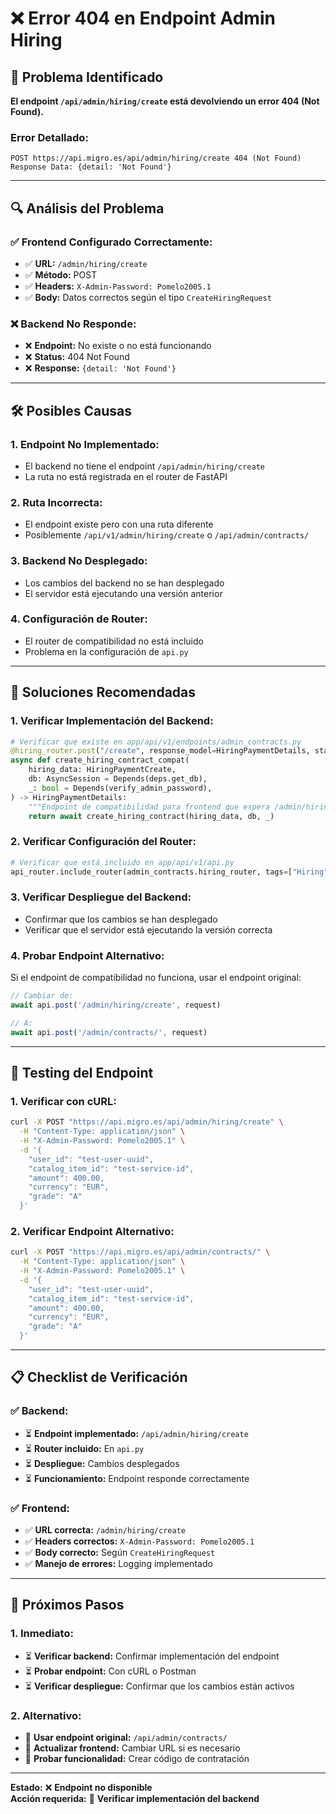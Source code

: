 # ❌ Error 404 en Endpoint Admin Hiring

## 🔧 **Problema Identificado**

**El endpoint `/api/admin/hiring/create` está devolviendo un error 404 (Not Found).**

### **Error Detallado:**
```
POST https://api.migro.es/api/admin/hiring/create 404 (Not Found)
Response Data: {detail: 'Not Found'}
```

---

## 🔍 **Análisis del Problema**

### **✅ Frontend Configurado Correctamente:**
- ✅ **URL:** `/admin/hiring/create`
- ✅ **Método:** POST
- ✅ **Headers:** `X-Admin-Password: Pomelo2005.1`
- ✅ **Body:** Datos correctos según el tipo `CreateHiringRequest`

### **❌ Backend No Responde:**
- ❌ **Endpoint:** No existe o no está funcionando
- ❌ **Status:** 404 Not Found
- ❌ **Response:** `{detail: 'Not Found'}`

---

## 🛠️ **Posibles Causas**

### **1. Endpoint No Implementado:**
- El backend no tiene el endpoint `/api/admin/hiring/create`
- La ruta no está registrada en el router de FastAPI

### **2. Ruta Incorrecta:**
- El endpoint existe pero con una ruta diferente
- Posiblemente `/api/v1/admin/hiring/create` o `/api/admin/contracts/`

### **3. Backend No Desplegado:**
- Los cambios del backend no se han desplegado
- El servidor está ejecutando una versión anterior

### **4. Configuración de Router:**
- El router de compatibilidad no está incluido
- Problema en la configuración de `api.py`

---

## 🔧 **Soluciones Recomendadas**

### **1. Verificar Implementación del Backend:**
```python
# Verificar que existe en app/api/v1/endpoints/admin_contracts.py
@hiring_router.post("/create", response_model=HiringPaymentDetails, status_code=status.HTTP_201_CREATED)
async def create_hiring_contract_compat(
    hiring_data: HiringPaymentCreate,
    db: AsyncSession = Depends(deps.get_db),
    _: bool = Depends(verify_admin_password),
) -> HiringPaymentDetails:
    """Endpoint de compatibilidad para frontend que espera /admin/hiring/create."""
    return await create_hiring_contract(hiring_data, db, _)
```

### **2. Verificar Configuración del Router:**
```python
# Verificar que está incluido en app/api/v1/api.py
api_router.include_router(admin_contracts.hiring_router, tags=["Hiring", "Admin"])
```

### **3. Verificar Despliegue del Backend:**
- Confirmar que los cambios se han desplegado
- Verificar que el servidor está ejecutando la versión correcta

### **4. Probar Endpoint Alternativo:**
Si el endpoint de compatibilidad no funciona, usar el endpoint original:
```typescript
// Cambiar de:
await api.post('/admin/hiring/create', request)

// A:
await api.post('/admin/contracts/', request)
```

---

## 🧪 **Testing del Endpoint**

### **1. Verificar con cURL:**
```bash
curl -X POST "https://api.migro.es/api/admin/hiring/create" \
  -H "Content-Type: application/json" \
  -H "X-Admin-Password: Pomelo2005.1" \
  -d '{
    "user_id": "test-user-uuid",
    "catalog_item_id": "test-service-id",
    "amount": 400.00,
    "currency": "EUR",
    "grade": "A"
  }'
```

### **2. Verificar Endpoint Alternativo:**
```bash
curl -X POST "https://api.migro.es/api/admin/contracts/" \
  -H "Content-Type: application/json" \
  -H "X-Admin-Password: Pomelo2005.1" \
  -d '{
    "user_id": "test-user-uuid",
    "catalog_item_id": "test-service-id",
    "amount": 400.00,
    "currency": "EUR",
    "grade": "A"
  }'
```

---

## 📋 **Checklist de Verificación**

### **✅ Backend:**
- ⏳ **Endpoint implementado:** `/api/admin/hiring/create`
- ⏳ **Router incluido:** En `api.py`
- ⏳ **Despliegue:** Cambios desplegados
- ⏳ **Funcionamiento:** Endpoint responde correctamente

### **✅ Frontend:**
- ✅ **URL correcta:** `/admin/hiring/create`
- ✅ **Headers correctos:** `X-Admin-Password: Pomelo2005.1`
- ✅ **Body correcto:** Según `CreateHiringRequest`
- ✅ **Manejo de errores:** Logging implementado

---

## 🎯 **Próximos Pasos**

### **1. Inmediato:**
- ⏳ **Verificar backend:** Confirmar implementación del endpoint
- ⏳ **Probar endpoint:** Con cURL o Postman
- ⏳ **Verificar despliegue:** Confirmar que los cambios están activos

### **2. Alternativo:**
- 🔧 **Usar endpoint original:** `/api/admin/contracts/`
- 🔧 **Actualizar frontend:** Cambiar URL si es necesario
- 🔧 **Probar funcionalidad:** Crear código de contratación

---

**Estado:** ❌ **Endpoint no disponible**  
**Acción requerida:** 🔧 **Verificar implementación del backend**
